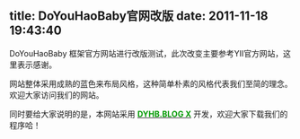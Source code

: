 title: DoYouHaoBaby官网改版
date: 2011-11-18 19:43:40
---

<p>
	DoYouHaoBaby 框架官方网站进行改版测试，此次改变主要参考YII官方网站，这里表示感谢。
</p>
<p>
	网站整体采用成熟的蓝色来布局风格，这种简单朴素的风格代表我们至简的理念。欢迎大家访问我们的网站。
</p>
<p>
	同时要给大家说明的是，本网站采用 <a target="_blank" href="http://dyhb-frame.googlecode.com"><strong><span style="color:#009900;">DYHB.BLOG X</span></strong></a> 开发，欢迎大家下载我们的程序哈！
</p>
<br />